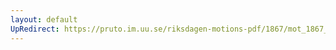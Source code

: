 ```yaml
---
layout: default
UpRedirect: https://pruto.im.uu.se/riksdagen-motions-pdf/1867/mot_1867__fk__54/mot_1867__fk__54-003.pdf
---
```

